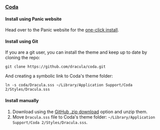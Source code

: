 ### [Coda](https://panic.com/coda/)

#### Install using Panic website

Head over to the Panic website for the [one-click install](https://panic.com/coda/plugins.php?id=132).

#### Install using Git

If you are a git user, you can install the theme and keep up to date by cloning the repo:

    git clone https://github.com/dracula/coda.git

And creating a symbolic link to Coda's theme folder:

    ln -s coda/Dracula.sss ~/Library/Application Support/Coda 2/Styles/Dracula.sss

#### Install manually

1.  Download using the [GitHub .zip download](https://github.com/dracula/coda/archive/master.zip) option and unzip them.
2.  Move `Dracula.sss` file to Coda's theme folder: `~/Library/Application Support/Coda 2/Styles/Dracula.sss`.
